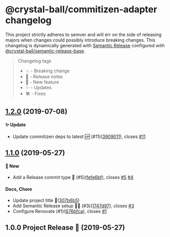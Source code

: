 # @crystal-ball/commitizen-adapter changelog

This project strictly adheres to semver and will err on the side of releasing majors when
changes could possibly introduce breaking changes. This changelog is dynamically generated
with [Semantic Release](https://semantic-release.gitbook.io/semantic-release/) configured
with [@crystal-ball/semantic-release-base](https://github.com/crystal-ball/semantic-release-base).

> Changelog tags
>
> - 💥 - Breaking change
> - 🔖 - Release notes
> - 💖 - New feature
> - ✨ - Updates
> - 🛠 - Fixes


## [1.2.0](https://github.com/crystal-ball/commitizen-adapter/compare/v1.1.0...v1.2.0) (2019-07-08)


#### ✨ Update

* Update commitizen deps to latest 🆙 (#11)([3909011](https://github.com/crystal-ball/commitizen-adapter/commit/3909011de71df7050991114b4a345e3b60055652)), closes [#11](https://github.com/crystal-ball/commitizen-adapter/issue/11)

## [1.1.0](https://github.com/crystal-ball/commitizen-adapter/compare/v1.0.0...v1.1.0) (2019-05-27)


#### 💖 New

* Add a Release commit type 💖 (#5)([fefe6bf](https://github.com/crystal-ball/commitizen-adapter/commit/fefe6bfe75c8242f198b39a359fe957bfcadcd04)), closes [#5](https://github.com/crystal-ball/commitizen-adapter/issue/5) [#4](https://github.com/crystal-ball/commitizen-adapter/issue/4)

#### Docs, Chore

* Update project title 📝([307b6b5](https://github.com/crystal-ball/commitizen-adapter/commit/307b6b5949a01db1b63fba436e927eae27ef5bf9))
* Add Semantic Release setup 🔮✨ (#3)([1747d97](https://github.com/crystal-ball/commitizen-adapter/commit/1747d97811fd61f168c7f5d007bb83d95940b7fe)), closes [#3](https://github.com/crystal-ball/commitizen-adapter/issue/3)
* Configure Renovate (#1)([676bfca](https://github.com/crystal-ball/commitizen-adapter/commit/676bfca330b6151dd6d3d81f6ad62ab1dfeef341)), closes [#1](https://github.com/crystal-ball/commitizen-adapter/issue/1)

## 1.0.0 Project Release 🎉 (2019-05-27)

